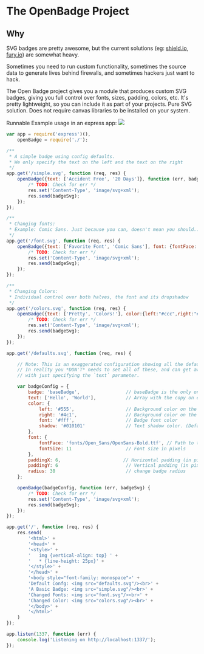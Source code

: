 # The OpenBadge Project
## Why
SVG badges are pretty awesome, but the current solutions (eg: [shield.io](http://shield.io), [fury.io](http://fury.io)) are somewhat heavy.

Sometimes you need to run custom functionality, sometimes the source data to generate lives behind firewalls, and sometimes hackers just want to hack.
 
The Open Badge project gives you a module that produces custom SVG badges, giving you full control over fonts, sizes, padding, colors, etc.
It's pretty lightweight, so you can include it as part of your projects. Pure SVG solution. Does not require canvas libraries to be installed on your system. 

Runnable Example usage in an express app: 
![](assets/example.png) 
 
```javascript
var app = require('express')(),
    openBadge = require('./');

/**
 * A simple badge using config defaults.
 * We only specify the text on the left and the text on the right
 */
app.get('/simple.svg', function (req, res) {
    openBadge({text: ['Accident Free', '20 Days']}, function (err, badgeSvg) {
        /* TODO: Check for err */
        res.set('Content-Type', 'image/svg+xml');
        res.send(badgeSvg);
    });
});

/**
 * Changing fonts:
 * Example: Comic Sans. Just because you can, doesn't mean you should...
 */
app.get('/font.svg', function (req, res) {
    openBadge({text: ['Favorite Font', 'Comic Sans'], font: {fontFace: 'fonts/comic-sans/comic-sans.ttf'}, radius:30}, function (err, badgeSvg) {
        /* TODO: Check for err */
        res.set('Content-Type', 'image/svg+xml');
        res.send(badgeSvg);
    });
});

/**
 * Changing Colors:
 * Individual control over both halves, the font and its dropshadow
 */
app.get('/colors.svg', function (req, res) {
    openBadge({text: ['Pretty', 'Colors!'], color:{left:"#ccc",right:"#cc99ff",font:"#333",shadow:"#fff"}, radius:20}, function (err, badgeSvg) {
        /* TODO: Check for err */
        res.set('Content-Type', 'image/svg+xml');
        res.send(badgeSvg);
    });
});

app.get('/defaults.svg', function (req, res) {

    // Note: This is an exaggerated configuration showing all the defaults
    // In reality you *DON'T* needs to set all of these, and can get away
    // with just specifying the `text` parameter.

    var badgeConfig = {
        badge: 'baseBadge',                 // baseBadge is the only one we have for now.
        text: ['Hello', 'World'],           // Array with the copy on either side of the badge
        color: {
            left: '#555',                   // Background color on the left
            right: '#4c1',                  // Background color on the right
            font: '#fff',                   // Badge font color
            shadow: '#010101'               // Text shadow color. (Defaults to 0.3 opacity)
        },
        font: {
            fontFace: 'fonts/Open_Sans/OpenSans-Bold.ttf', // Path to the font to use.
            fontSize: 11                    // Font size in pixels
        },
        paddingX: 6,                       // Horizontal padding (in pixels) around text
        paddingY: 6                         // Vertical padding (in pixels) around text,
        radius: 30                          // change badge radius
    };

    openBadge(badgeConfig, function (err, badgeSvg) {
        /* TODO: Check for err */
        res.set('Content-Type', 'image/svg+xml');
        res.send(badgeSvg);
    });
});

app.get('/', function (req, res) {
    res.send(
        '<html>' +
        '<head>' +
        '<style>' +
        '   img {vertical-align: top} ' +
        '   * {line-height: 25px}' +
        '</style>' +
        '</head>' +
        '<body style="font-family: monospace">' +
        'Default Confg: <img src="defaults.svg"/><br>' +
        'A Basic Badge: <img src="simple.svg"/><br>' +
        'Changed Fonts: <img src="font.svg"/><br>' +
        'Changed Color: <img src="colors.svg"/><br>' +
        '</body>' +
        '</html>'
    )
});

app.listen(1337, function (err) {
    console.log('Listening on http://localhost:1337/');
});
 ```